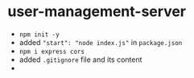 # user-management-server

- `npm init -y`
- added `"start": "node index.js"` in `package.json`
- `npm i express cors`
- added `.gitignore` file and its content
- 
